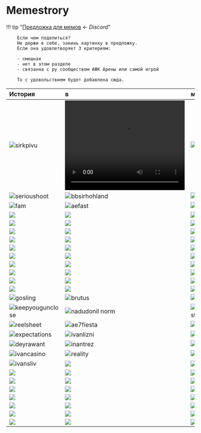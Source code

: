 # Memestrory

!!! tip "[Предложка для мемов](https://discord.gg/xjJavhAvv6) <- _Discord_" 

        Если чем поделиться?  
        Не держи в себе, закинь картинку в предложку.  
        Если она удовлетворяет 3 критериям:

        - смешная
        - нет в этом разделе
        - связанна с ру сообществом АФК Арены или самой игрой

        То с удовольствием будет добавлена сюда.

| История                                                            | в                                                                                                      | мемах                                     |
| :----------------------------------------------------------------- | :----------------------------------------------------------------------------------------------------- | :---------------------------------------- |
| ![sirkpivu](../assets/images/8.jpg)                                | <video width="320" height="240" controls><source src="../../vids/phil.webm" type="video/webm"></video> | ![fathoot](../assets/images/4.jpg)        |
| ![serioushoot](../assets/images/7.jpg)                             | ![bbsirhohland](../assets/images/2.jpg)                                                                | ![byeyorn](../assets/images/3.jpg)        |
| ![fam](../assets/images/12.jpg)                                                    | ![aefast](../assets/images/1.jpg)                                                                      | ![gamepid](../assets/images/6.jpg)        |
| ![](../converted/qa4ILzXCpT0.jpg)                                  | ![](../converted/hu.jpg)                                                                               | ![](../converted/hu2.jpg)                 |
| ![](../converted/kva.jpg)                                          | ![](../converted/adv.jpg)                                                                              | ![](../converted/2355122_760x500-1.jpg)   |
| ![](../converted/Anime--basedmoni-ah-eto-bleh-meme-7613995_12.jpg) | ![](../converted/185855.jpg)                                                                           | ![](../converted/164047.jpg)              |
| ![](../converted/180821.jpg)                                       | ![](../converted/022349.jpg)                                                                           | ![](../converted/022405.jpg)              |
| ![](../converted/022423.jpg)                                       | ![](../converted/022435.jpg)                                                                           | ![](../converted/022453.jpg)              |
| ![](../converted/022511.jpg)                                       | ![](../converted/022655.jpg)                                                                           | ![](../converted/022711.jpg)              |
| ![](../converted/022721.jpg)                                       | ![](../converted/022809.jpg)                                                                           | ![](../converted/022912.jpg)              |
| ![](../converted/image-28.jpg)                                     | ![](../converted/image-29.jpg)                                                                         | ![](../converted/image-40.jpg)            |
| ![](../converted/unknown-245.jpg)                                  | ![](../converted/IMG_9493-1.jpg)                                                                       | ![](../converted/NemoraSays-1.jpg)        |
| ![](../converted/NemoraSays-2.jpg)                                 | ![](../converted/023415.jpg)                                                                           | ![](../converted/IMG_20230603_105344.jpg) |
| ![gosling](../converted/gosling.jpg)                               | ![brutus](../converted/nerfb.jpg)                                                                      | ![almost](../converted/vipftp.jpg)        |
| ![keepyougunclose](../converted/20230412_1654_Discord_Cool.jpg)    | ![nadudonil norm](../converted/nadonatilnorm.jpg)                                                      | ![clownfiesta](../converted/clown34.jpg)  |
| ![reelsheet](../converted/silasStonks.jpg)                         | ![ae7fiesta](../converted/AES7_TheHospital.jpg)                                                        | ![ozornoy](../converted/tr_meme.jpg)      |
| ![expectations](../converted/klubni.jpg)                           | ![ivanlizni](../converted/ivanlizni.jpg)                                                               | ![ivancat](../converted/ivancat.jpg)      |
| ![deyrawant](../converted/deyrax4.jpg)                             | ![inantrez](../converted/ivantreznor.jpg)                                                              | ![deyrabe](../converted/deyradps.jpg)     |
| ![ivancasino](../converted/ivancasino.jpg)                         | ![reality](../converted/returntreznor.jpg)                                                             | ![ivankick](../converted/ivankick.jpg)    |
| ![ivansliv](../converted/ivansliv.jpg)                             | ![](../converted/-Oki3FpFhGM.jpg)                                                                      | ![](../converted/1zaPUCOL25w.jpg)         |
| ![](../converted/3ktTXHyxamk.jpg)                                  | ![](../converted/4124ere.jpg)                                                                          | ![](../converted/4MlOulDphm0.jpg)         |
| ![](../converted/8OdtAnGcrZk.jpg)                                  | ![](../converted/aog3hS-abKI.jpg)                                                                      | ![](../converted/bQrndakeAM8.jpg)         |
| ![](../converted/DwcaRIXxPIk.jpg)                                  | ![](../converted/h_DJxUcE9F0.jpg)                                                                      | ![](../converted/IlX9rOYg_NU.jpg)         |
| ![](../converted/image-2-1.jpg)                                    | ![](../converted/image-2.jpg)                                                                          | ![](../converted/image-5.jpg)             |
| ![](../converted/image-7.jpg)                                      | ![](../converted/IMG_20230319_213720.jpg)                                                              | ![](../converted/K95JooQwVJI.jpg)         |
| ![](../converted/kek.jpg)                                          | ![](../converted/mhXp_cq1oDQ.jpg)                                                                      | ![](../converted/ootG4rSIPkM.jpg)         |
| ![](../converted/OZFylYDQuPQ.jpg)                                  | ![](../converted/unknown-7.jpg)                                                                        | ![](../converted/w_vQPEBKRY4.jpg)         |
